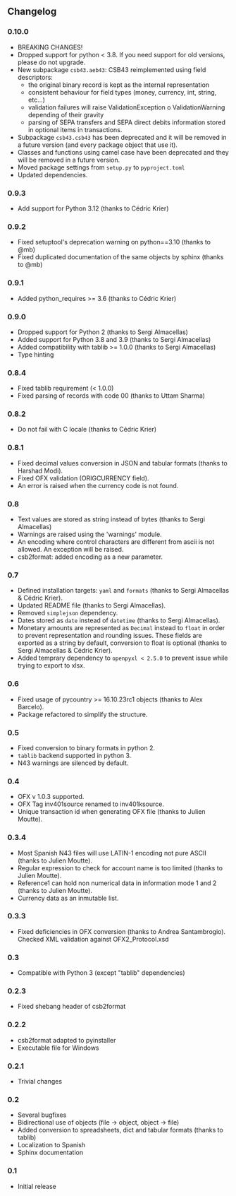 <!--
SPDX-FileCopyrightText: 2024 wmj <wmj.py@gmx.com>

SPDX-License-Identifier: LGPL-3.0-or-later
-->

## Changelog

### 0.10.0

- BREAKING CHANGES!
- Dropped support for python < 3.8. If you need support for old versions, please do not upgrade.
- New subpackage `csb43.aeb43`: CSB43 reimplemented using field descriptors:
    - the original binary record is kept as the internal representation
    - consistent behaviour for field types (money, currency, int, string, etc...)
    - validation failures will raise ValidationException o ValidationWarning depending of their gravity
    - parsing of SEPA transfers and SEPA direct debits information stored in optional items in transactions.
- Subpackage `csb43.csb43` has been deprecated and it will be removed in a future version (and every package object that use it).
- Classes and functions using camel case have been deprecated and they will be removed in a future version.
- Moved package settings from `setup.py` to `pyproject.toml`
- Updated dependencies.

### 0.9.3

- Add support for Python 3.12 (thanks to Cédric Krier)

### 0.9.2

- Fixed setuptool's deprecation warning on python==3.10 (thanks to @mb)
- Fixed duplicated documentation of the same objects by sphinx (thanks to @mb)

### 0.9.1

- Added python_requires >= 3.6 (thanks to Cédric Krier)

### 0.9.0

- Dropped support for Python 2 (thanks to Sergi Almacellas)
- Added support for Python 3.8 and 3.9 (thanks to Sergi Almacellas)
- Added compatibility with tablib >= 1.0.0 (thanks to Sergi Almacellas)
- Type hinting

### 0.8.4

- Fixed tablib requirement (< 1.0.0)
- Fixed parsing of records with code 00 (thanks to Uttam Sharma)

### 0.8.2

- Do not fail with C locale (thanks to Cédric Krier)

### 0.8.1

- Fixed decimal values conversion in JSON and tabular formats (thanks to Harshad Modi).
- Fixed OFX validation (ORIGCURRENCY field).
- An error is raised when the currency code is not found.

### 0.8

- Text values are stored as string instead of bytes (thanks to Sergi Almacellas)
- Warnings are raised using the 'warnings' module.
- An encoding where control characters are different from ascii is not allowed. An exception will be raised.
- csb2format: added encoding as a new parameter.

### 0.7

- Defined installation targets: `yaml` and `formats` (thanks to Sergi Almacellas & Cédric Krier).
- Updated README file (thanks to Sergi Almacellas).
- Removed `simplejson` dependency.
- Dates stored as `date` instead of `datetime` (thanks to Sergi Almacellas).
- Monetary amounts are represented as `Decimal` instead to `float` in order to prevent representation and rounding issues. These fields are exported as a string by default, conversion to float is optional (thanks to Sergi Almacellas & Cédric Krier).
- Added temprary dependency to `openpyxl < 2.5.0` to prevent issue while trying to export to xlsx.

### 0.6

- Fixed usage of pycountry >= 16.10.23rc1 objects (thanks to Alex Barcelo).
- Package refactored to simplify the structure.

### 0.5

- Fixed conversion to binary formats in python 2.
- `tablib` backend supported in python 3.
- N43 warnings are silenced by default.

### 0.4

- OFX v 1.0.3 supported.
- OFX Tag inv401source renamed to inv401ksource.
- Unique transaction id when generating OFX file (thanks to Julien Moutte).

### 0.3.4

- Most Spanish N43 files will use LATIN-1 encoding not pure ASCII (thanks to Julien Moutte).
- Regular expression to check for account name is too limited (thanks to Julien Moutte).
- Reference1 can hold non numerical data in information mode 1 and 2 (thanks to Julien Moutte).
- Currency data as an inmutable list.

### 0.3.3

- Fixed deficiencies in OFX conversion (thanks to Andrea Santambrogio). Checked XML validation against OFX2_Protocol.xsd

### 0.3

- Compatible with Python 3 (except "tablib" dependencies)

### 0.2.3

- Fixed shebang header of csb2format


### 0.2.2

- csb2format adapted to pyinstaller
- Executable file for Windows

### 0.2.1

- Trivial changes

### 0.2

- Several bugfixes
- Bidirectional use of objects (file -> object, object -> file)
- Added conversion to spreadsheets, dict and tabular formats (thanks to tablib)
- Localization to Spanish
- Sphinx documentation

### 0.1

- Initial release



